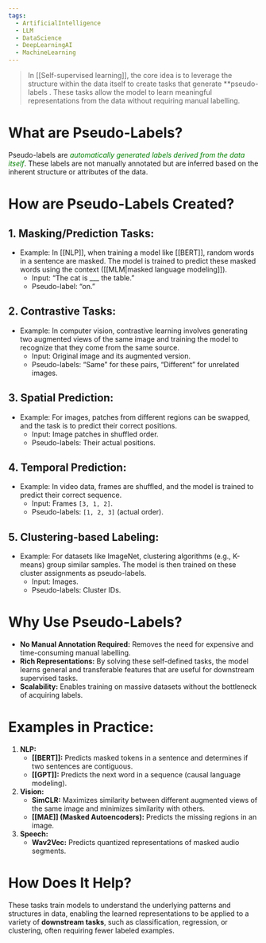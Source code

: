 ```yaml
---
tags:
  - ArtificialIntelligence
  - LLM
  - DataScience
  - DeepLearningAI
  - MachineLearning
---
```

> In [[Self-supervised learning]], the core idea is to leverage the structure within the data itself to create tasks that generate **pseudo-labels . These tasks allow the model to learn meaningful representations from the data without requiring manual labelling.
# What are Pseudo-Labels?
Pseudo-labels are <span style="color:green"><i>automatically generated labels derived from the data itself</i></span>. These labels are not manually annotated but are inferred based on the inherent structure or attributes of the data.
# How are Pseudo-Labels Created?

## 1. Masking/Prediction Tasks:
- Example: In [[NLP]], when training a model like [[BERT]], random words in a sentence are masked. The model is trained to predict these masked words using the context ([[MLM|masked language modeling]]).
	- Input: “The cat is ___ the table.”
	- Pseudo-label: “on.”
## 2.  Contrastive Tasks: 
 -  Example: In computer vision, contrastive learning involves generating two augmented views of the same image and training the model to recognize that they come from the same source.
	 -  Input: Original image and its augmented version.
	 -  Pseudo-labels: “Same” for these pairs, “Different” for unrelated images.
## 3.  Spatial Prediction: 
 -  Example: For images, patches from different regions can be swapped, and the task is to predict their correct positions.
	 -  Input: Image patches in shuffled order.
	 -  Pseudo-labels: Their actual positions.
## 4.  Temporal Prediction: 
 -  Example: In video data, frames are shuffled, and the model is trained to predict their correct sequence.
	 - Input: Frames `[3, 1, 2]`.
	 - Pseudo-labels: `[1, 2, 3]` (actual order).
## 5.  Clustering-based Labeling: 
 -  Example: For datasets like ImageNet, clustering algorithms (e.g., K-means) group similar samples. The model is then trained on these cluster assignments as pseudo-labels.
	 - Input: Images.
	 - Pseudo-labels: Cluster IDs.
# Why Use Pseudo-Labels?

-  **No Manual Annotation Required:** Removes the need for expensive and time-consuming manual labelling.
- **Rich Representations:** By solving these self-defined tasks, the model learns general and transferable features that are useful for downstream supervised tasks.
- **Scalability:** Enables training on massive datasets without the bottleneck of acquiring labels.
#  Examples in Practice: 
1. **NLP:**
	 -  **[[BERT]]:** Predicts masked tokens in a sentence and determines if two sentences are contiguous.
	 -  **[[GPT]]:** Predicts the next word in a sequence (causal language modeling).
2.  **Vision:**
	 -  **SimCLR:** Maximizes similarity between different augmented views of the same image and minimizes similarity with others.
	 -  **[[MAE]] (Masked Autoencoders):** Predicts the missing regions in an image.
3. **Speech:**
	 -  **Wav2Vec:** Predicts quantized representations of masked audio segments.
# How Does It Help?
These tasks train models to understand the underlying patterns and structures in data, enabling the learned representations to be applied to a variety of **downstream tasks**, such as classification, regression, or clustering, often requiring fewer labeled examples.